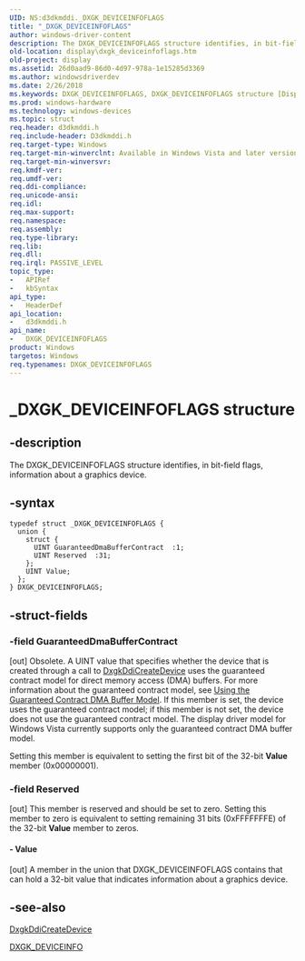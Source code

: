 ```yaml
---
UID: NS:d3dkmddi._DXGK_DEVICEINFOFLAGS
title: "_DXGK_DEVICEINFOFLAGS"
author: windows-driver-content
description: The DXGK_DEVICEINFOFLAGS structure identifies, in bit-field flags, information about a graphics device.
old-location: display\dxgk_deviceinfoflags.htm
old-project: display
ms.assetid: 26d0aad9-86d0-4d97-978a-1e15285d3369
ms.author: windowsdriverdev
ms.date: 2/26/2018
ms.keywords: DXGK_DEVICEINFOFLAGS, DXGK_DEVICEINFOFLAGS structure [Display Devices], DmStructs_69e769da-b68e-4df6-94dd-95e11bc88b0c.xml, _DXGK_DEVICEINFOFLAGS, d3dkmddi/DXGK_DEVICEINFOFLAGS, display.dxgk_deviceinfoflags
ms.prod: windows-hardware
ms.technology: windows-devices
ms.topic: struct
req.header: d3dkmddi.h
req.include-header: D3dkmddi.h
req.target-type: Windows
req.target-min-winverclnt: Available in Windows Vista and later versions of the Windows operating systems.
req.target-min-winversvr: 
req.kmdf-ver: 
req.umdf-ver: 
req.ddi-compliance: 
req.unicode-ansi: 
req.idl: 
req.max-support: 
req.namespace: 
req.assembly: 
req.type-library: 
req.lib: 
req.dll: 
req.irql: PASSIVE_LEVEL
topic_type:
-	APIRef
-	kbSyntax
api_type:
-	HeaderDef
api_location:
-	d3dkmddi.h
api_name:
-	DXGK_DEVICEINFOFLAGS
product: Windows
targetos: Windows
req.typenames: DXGK_DEVICEINFOFLAGS
---
```


# _DXGK_DEVICEINFOFLAGS structure


## -description


The DXGK_DEVICEINFOFLAGS structure identifies, in bit-field flags, information about a graphics device.


## -syntax


````
typedef struct _DXGK_DEVICEINFOFLAGS {
  union {
    struct {
      UINT GuaranteedDmaBufferContract  :1;
      UINT Reserved  :31;
    };
    UINT Value;
  };
} DXGK_DEVICEINFOFLAGS;
````


## -struct-fields




### -field GuaranteedDmaBufferContract

[out] Obsolete. A UINT value that specifies whether the device that is created through a call to <a href="..\d3dkmddi\nc-d3dkmddi-dxgkddi_createdevice.md">DxgkDdiCreateDevice</a> uses the guaranteed contract model for direct memory access (DMA) buffers. For more information about the guaranteed contract model, see <a href="https://msdn.microsoft.com/fee6f7eb-157b-466d-b482-110a48045283">Using the Guaranteed Contract DMA Buffer Model</a>. If this member is set, the device uses the guaranteed contract model; if this member is not set, the device does not use the guaranteed contract model. The display driver model for Windows Vista currently supports only the guaranteed contract DMA buffer model. 

Setting this member is equivalent to setting the first bit of the 32-bit <b>Value</b> member (0x00000001).


### -field Reserved

[out] This member is reserved and should be set to zero. Setting this member to zero is equivalent to setting remaining 31 bits (0xFFFFFFFE) of the 32-bit <b>Value</b> member to zeros.


#### - Value

[out] A member in the union that DXGK_DEVICEINFOFLAGS contains that can hold a 32-bit value that indicates information about a graphics device.


## -see-also

<a href="..\d3dkmddi\nc-d3dkmddi-dxgkddi_createdevice.md">DxgkDdiCreateDevice</a>



<a href="..\d3dkmddi\ns-d3dkmddi-_dxgk_deviceinfo.md">DXGK_DEVICEINFO</a>



 

 


